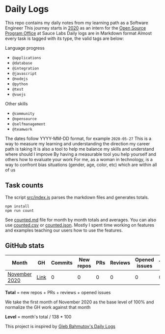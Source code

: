 # Daily Logs


This repo contains my daily notes from my learning path as a Software Engineer
This journey starts in [2020](./2020) as an intern for the [Open Source Program Office](https://opensource.saucelabs.com/) at Sauce Labs
Daily logs are in Markdown format
Almost every task is tagged with its type, the valid tags are below:

Language progress
- `@applications`
- `@database`
- `@integration`
- `@javascript`
- `@nodejs`
- `@python`
- `@test`
- `@vuejs`

Other skills
- `@community`
- `@opensource`
- `@selfmanagement`
- `@teamwork`

The dates follow YYYY-MM-DD format, for example `2020-05-27`
This is a way to measure my learning and understanding the direction my career path is taking
It is also a tool to help me balance my skills and understand where should I improve
By having a measurable tool you help yourself and others how to evaluate your work
For me, as a woman in technology, is a way to confront bias situations (gender, age, color, etc) which are within all of us

## Task counts

The script [src/index.js](src/index.js) parses the markdown files and generates totals.

```shell
npm install
npm run count
```

See [counted.md](counted.md) file for month by month totals and averages. You can also use [counted.csv](counted.csv) or [counted.json](counted.json). Mostly I spent time working on features and examples teaching our users how to use the features.

## GitHub stats

<!-- prettier-ignore-start -->
Month | GH | Commits | New repos | PRs | Reviews | Opened issues | Total | Level
--- | --- | --- | --- | --- | --- | --- | --- | ---
[November 2020](./2020/11-November-2020.md) | [Link]() | 0 | 0 | 0 | 0 | 0 | 0 | 100%
<!-- prettier-ignore-end -->

**Total** = new repos + PRs + reviews + opened issues

We take the first month of November 2020 as the base level of 100% and normalize the GH work against that month

**Level** = month's total / 138 \* 100

This project is inspired by [Gleb Bahmutov's Daily Logs](https://glebbahmutov.com/blog/what-i-have-done/)
